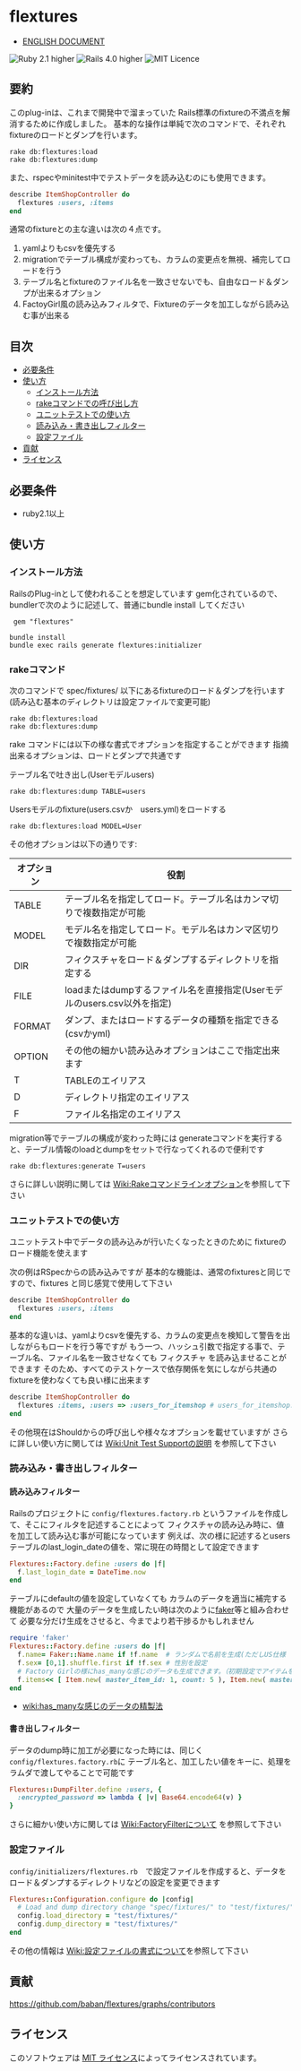 # flextures

* [ENGLISH DOCUMENT](https://github.com/baban/flextures/blob/master/README.md)

![Ruby 2.1 higher](https://img.shields.io/badge/ruby-v2.1-red.svg)
![Rails 4.0 higher](https://img.shields.io/badge/rails-v4.0-red.svg)
![MIT Licence](https://img.shields.io/badge/licence-MIT-blue.svg)

## 要約

このplug-inは、これまで開発中で溜まっていた Rails標準のfixtureの不満点を解消するために作成しました。
基本的な操作は単純で次のコマンドで、それぞれfixtureのロードとダンプを行います。

```
rake db:flextures:load
rake db:flextures:dump
```

また、rspecやminitest中でテストデータを読み込むのにも使用できます。

```ruby
describe ItemShopController do
  flextures :users, :items
end
```

通常のfixtureとの主な違いは次の４点です。

1. yamlよりもcsvを優先する
2. migrationでテーブル構成が変わっても、カラムの変更点を無視、補完してロードを行う
3. テーブル名とfixtureのファイル名を一致させないでも、自由なロード＆ダンプが出来るオプション
4. FactoyGirl風の読み込みフィルタで、Fixtureのデータを加工しながら読み込む事が出来る

<a name="table_of_contents"></a>
## 目次

* [必要条件](#requirements)
* [使い方](#usage)
  * [インストール方法](#how_to_install)
  * [rakeコマンドでの呼び出し方](#commandline_support)
  * [ユニットテストでの使い方](#unittest_support)
  * [読み込み・書き出しフィルター](#flextures_filter)
  * [設定ファイル](#configuration)
* [貢献](#contributing)
* [ライセンス](#licence)

<a name="requirements"></a>
## 必要条件

* ruby2.1以上

<a name="usage"></a>
## 使い方

<a name="how_to_install"></a>
### インストール方法

RailsのPlug-inとして使われることを想定しています
gem化されているので、bundlerで次のように記述して、普通にbundle install してください

```
 gem "flextures"
```

```
bundle install
bundle exec rails generate flextures:initializer
```

<a name="commandline_support"></a>
### rakeコマンド

次のコマンドで spec/fixtures/ 以下にあるfixtureのロード＆ダンプを行います
(読み込む基本のディレクトリは設定ファイルで変更可能)

```
rake db:flextures:load
rake db:flextures:dump
```

rake コマンドには以下の様な書式でオプションを指定することができます
指摘出来るオプションは、ロードとダンプで共通です

テーブル名で吐き出し(Userモデルusers)

```
rake db:flextures:dump TABLE=users
```

Usersモデルのfixture(users.csvか　users.yml)をロードする

```
rake db:flextures:load MODEL=User
```

その他オプションは以下の通りです:

| オプション | 役割                                                              |
------------|--------------------------------------------------------------------
| TABLE     | テーブル名を指定してロード。テーブル名はカンマ切りで複数指定が可能        |
| MODEL     | モデル名を指定してロード。モデル名はカンマ区切りで複数指定が可能          |
| DIR       | フィクスチャをロード＆ダンプするディレクトリを指定する                   |
| FILE      | loadまたはdumpするファイル名を直接指定(Userモデルのusers.csv以外を指定) |
| FORMAT    | ダンプ、またはロードするデータの種類を指定できる(csvかyml)              |
| OPTION    | その他の細かい読み込みオプションはここで指定出来ます                     |
| T         | TABLEのエイリアス                                                   |
| D         | ディレクトリ指定のエイリアス                                          |
| F         | ファイル名指定のエイリアス                                            |

migration等でテーブルの構成が変わった時には
generateコマンドを実行すると、テーブル情報のloadとdumpをセットで行なってくれるので便利です

```
rake db:flextures:generate T=users
```

さらに詳しい説明に関しては [Wiki:Rakeコマンドラインオプション](https://github.com/baban/flextures/wiki/Rake%E3%82%B3%E3%83%9E%E3%83%B3%E3%83%89%E3%82%AA%E3%83%97%E3%82%B7%E3%83%A7%E3%83%B3)を参照して下さい

<a name="unittest_support"></a>
### ユニットテストでの使い方

ユニットテスト中でデータの読み込みが行いたくなったときのために
fixtureのロード機能を使えます

次の例はRSpecからの読み込みですが
基本的な機能は、通常のfixturesと同じですので、fixtures と同じ感覚で使用して下さい

```ruby
describe ItemShopController do
  flextures :users, :items
end
```

基本的な違いは、yamlよりcsvを優先する、カラムの変更点を検知して警告を出しながらもロードを行う等ですが
もう一つ、ハッシュ引数で指定する事で、テーブル名、ファイル名を一致させなくても フィクスチャ を読み込ませることができます
そのため、すべてのテストケースで依存関係を気にしながら共通のfixtureを使わなくても良い様に出来ます

```ruby
describe ItemShopController do
  flextures :items, :users => :users_for_itemshop # users_for_itemshop.csv をロードする
end
```

その他現在はShouldからの呼び出しや様々なオプションを載せていますが
さらに詳しい使い方に関しては [Wiki:Unit Test Supportの説明](https://github.com/baban/flextures/wiki/Unit-test-support%E3%81%AE%E8%AA%AC%E6%98%8E) を参照して下さい

<a name="flextures_filter"></a>
### 読み込み・書き出しフィルター

#### 読み込みフィルター

Railsのプロジェクトに `config/flextures.factory.rb` というファイルを作成して、そこにフィルタを記述することによって
フィクスチャの読み込み時に、値を加工して読み込む事が可能になっています
例えば、次の様に記述するとusersテーブルのlast_login_dateの値を、常に現在の時間として設定できます

```ruby
Flextures::Factory.define :users do |f|
  f.last_login_date = DateTime.now
end
```

テーブルにdefaultの値を設定していなくても
カラムのデータを適当に補完する機能があるので
大量のデータを生成したい時は次のように[faker](https://github.com/stympy/faker)等と組み合わせて
必要な分だけ生成をさせると、今までより若干捗るかもしれません

```ruby
require 'faker'
Flextures::Factory.define :users do |f|
  f.name= Faker::Name.name if !f.name  # ランダムで名前を生成(ただしUS仕様
  f.sex= [0,1].shuffle.first if !f.sex # 性別を設定
  # Factory Girlの様にhas_manyな感じのデータも生成できます。（初期設定でアイテムを２個持たせる）
  f.items<< [ Item.new( master_item_id: 1, count: 5 ), Item.new( master_item_id: 2, count: 3 ) ]
end
```

* [wiki:has_manyな感じのデータの精製法](https://github.com/baban/flextures/wiki/Has-many%E3%81%AA%E6%84%9F%E3%81%98%E3%81%AE%E3%83%87%E3%83%BC%E3%82%BF%E3%81%AE%E7%B2%BE%E8%A3%BD%E6%96%B9%E6%B3%95)

#### 書き出しフィルター

データのdump時に加工が必要になった時には、同じく`config/flextures.factory.rb`に
テーブル名と、加工したい値をキーに、処理をラムダで渡してやることで可能です

```ruby
Flextures::DumpFilter.define :users, {
  :encrypted_password => lambda { |v| Base64.encode64(v) }
}
```

さらに細かい使い方に関しては [Wiki:FactoryFilterについて](https://github.com/baban/flextures/wiki/Factoryfilter%E3%81%AB%E3%81%A4%E3%81%84%E3%81%A6) を参照して下さい

<a name="configuration"></a>
### 設定ファイル

`config/initializers/flextures.rb`　で設定ファイルを作成すると、データをロード＆ダンプするディレクトリなどの設定を変更できます

```ruby
Flextures::Configuration.configure do |config|
  # Load and dump directory change "spec/fixtures/" to "test/fixtures/"
  config.load_directory = "test/fixtures/"
  config.dump_directory = "test/fixtures/"
end
```

その他の情報は [Wiki:設定ファイルの書式について](https://github.com/baban/flextures/wiki/%E8%A8%AD%E5%AE%9A%E3%83%95%E3%82%A1%E3%82%A4%E3%83%AB%E3%81%AE%E6%9B%B8%E5%BC%8F%E3%81%AB%E3%81%A4%E3%81%84%E3%81%A6)を参照して下さい

<a name="contributing"></a>
## 貢献

https://github.com/baban/flextures/graphs/contributors

<a name="licence"></a>
## ライセンス

このソフトウェアは [MIT ライセンス](http://www.opensource.org/licenses/MIT)によってライセンスされています。
